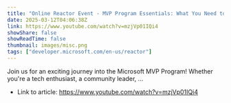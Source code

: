 ```yaml
---
title: "Online Reactor Event - MVP Program Essentials: What You Need to Know"
date: 2025-03-12T04:06:38Z
link: https://www.youtube.com/watch?v=mzjVp01IQi4
showShare: false
showReadTime: false
thumbnail: images/misc.png
tags: ["developer.microsoft.com/en-us/reactor"]
---
```

Join us for an exciting journey into the Microsoft MVP Program! Whether you're a tech enthusiast, a community leader, ...

- Link to article: https://www.youtube.com/watch?v=mzjVp01IQi4